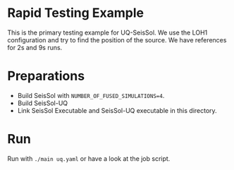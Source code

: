 # Rapid Testing Example #
This is the primary testing example for UQ-SeisSol.
We use the LOH1 configuration and try to find the position of the source.
We have references for 2s and 9s runs.

# Preparations #
* Build SeisSol with `NUMBER_OF_FUSED_SIMULATIONS=4`.
* Build SeisSol-UQ
* Link SeisSol Executable and SeisSol-UQ executable in this directory.

# Run #
Run with `./main uq.yaml` or have a look at the job script.
